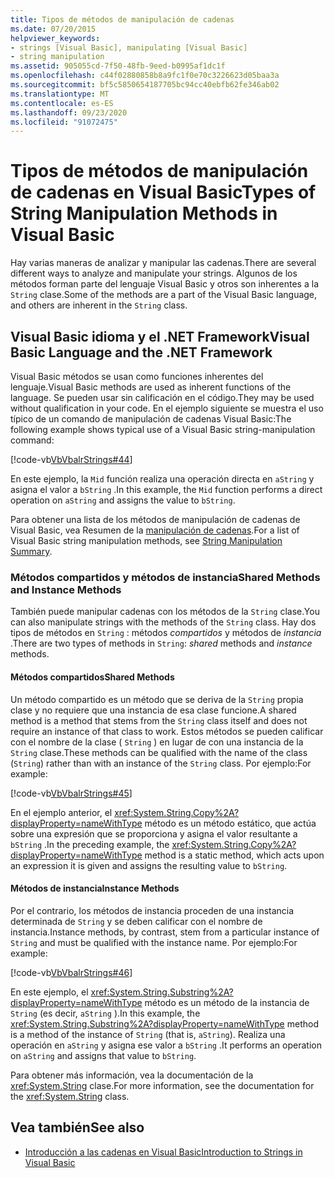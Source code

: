 ```yaml
---
title: Tipos de métodos de manipulación de cadenas
ms.date: 07/20/2015
helpviewer_keywords:
- strings [Visual Basic], manipulating [Visual Basic]
- string manipulation
ms.assetid: 905055cd-7f50-48fb-9eed-b0995af1dc1f
ms.openlocfilehash: c44f02880858b8a9fc1f0e70c3226623d05baa3a
ms.sourcegitcommit: bf5c5850654187705bc94cc40ebfb62fe346ab02
ms.translationtype: MT
ms.contentlocale: es-ES
ms.lasthandoff: 09/23/2020
ms.locfileid: "91072475"
---
```

# <a name="types-of-string-manipulation-methods-in-visual-basic"></a><span data-ttu-id="26e30-102">Tipos de métodos de manipulación de cadenas en Visual Basic</span><span class="sxs-lookup"><span data-stu-id="26e30-102">Types of String Manipulation Methods in Visual Basic</span></span>

<span data-ttu-id="26e30-103">Hay varias maneras de analizar y manipular las cadenas.</span><span class="sxs-lookup"><span data-stu-id="26e30-103">There are several different ways to analyze and manipulate your strings.</span></span> <span data-ttu-id="26e30-104">Algunos de los métodos forman parte del lenguaje Visual Basic y otros son inherentes a la `String` clase.</span><span class="sxs-lookup"><span data-stu-id="26e30-104">Some of the methods are a part of the Visual Basic language, and others are inherent in the `String` class.</span></span>  
  
## <a name="visual-basic-language-and-the-net-framework"></a><span data-ttu-id="26e30-105">Visual Basic idioma y el .NET Framework</span><span class="sxs-lookup"><span data-stu-id="26e30-105">Visual Basic Language and the .NET Framework</span></span>  

 <span data-ttu-id="26e30-106">Visual Basic métodos se usan como funciones inherentes del lenguaje.</span><span class="sxs-lookup"><span data-stu-id="26e30-106">Visual Basic methods are used as inherent functions of the language.</span></span> <span data-ttu-id="26e30-107">Se pueden usar sin calificación en el código.</span><span class="sxs-lookup"><span data-stu-id="26e30-107">They may be used without qualification in your code.</span></span> <span data-ttu-id="26e30-108">En el ejemplo siguiente se muestra el uso típico de un comando de manipulación de cadenas Visual Basic:</span><span class="sxs-lookup"><span data-stu-id="26e30-108">The following example shows typical use of a Visual Basic string-manipulation command:</span></span>  
  
 [!code-vb[VbVbalrStrings#44](~/samples/snippets/visualbasic/VS_Snippets_VBCSharp/VbVbalrStrings/VB/Class2.vb#44)]  
  
 <span data-ttu-id="26e30-109">En este ejemplo, la `Mid` función realiza una operación directa en `aString` y asigna el valor a `bString` .</span><span class="sxs-lookup"><span data-stu-id="26e30-109">In this example, the `Mid` function performs a direct operation on `aString` and assigns the value to `bString`.</span></span>  
  
 <span data-ttu-id="26e30-110">Para obtener una lista de los métodos de manipulación de cadenas de Visual Basic, vea Resumen de la [manipulación de cadenas](../../../language-reference/keywords/string-manipulation-summary.md).</span><span class="sxs-lookup"><span data-stu-id="26e30-110">For a list of Visual Basic string manipulation methods, see [String Manipulation Summary](../../../language-reference/keywords/string-manipulation-summary.md).</span></span>  
  
### <a name="shared-methods-and-instance-methods"></a><span data-ttu-id="26e30-111">Métodos compartidos y métodos de instancia</span><span class="sxs-lookup"><span data-stu-id="26e30-111">Shared Methods and Instance Methods</span></span>  

 <span data-ttu-id="26e30-112">También puede manipular cadenas con los métodos de la `String` clase.</span><span class="sxs-lookup"><span data-stu-id="26e30-112">You can also manipulate strings with the methods of the `String` class.</span></span> <span data-ttu-id="26e30-113">Hay dos tipos de métodos en `String` : métodos *compartidos* y métodos de *instancia* .</span><span class="sxs-lookup"><span data-stu-id="26e30-113">There are two types of methods in `String`: *shared* methods and *instance* methods.</span></span>  
  
#### <a name="shared-methods"></a><span data-ttu-id="26e30-114">Métodos compartidos</span><span class="sxs-lookup"><span data-stu-id="26e30-114">Shared Methods</span></span>  

 <span data-ttu-id="26e30-115">Un método compartido es un método que se deriva de la `String` propia clase y no requiere que una instancia de esa clase funcione.</span><span class="sxs-lookup"><span data-stu-id="26e30-115">A shared method is a method that stems from the `String` class itself and does not require an instance of that class to work.</span></span> <span data-ttu-id="26e30-116">Estos métodos se pueden calificar con el nombre de la clase ( `String` ) en lugar de con una instancia de la `String` clase.</span><span class="sxs-lookup"><span data-stu-id="26e30-116">These methods can be qualified with the name of the class (`String`) rather than with an instance of the `String` class.</span></span> <span data-ttu-id="26e30-117">Por ejemplo:</span><span class="sxs-lookup"><span data-stu-id="26e30-117">For example:</span></span>  
  
 [!code-vb[VbVbalrStrings#45](~/samples/snippets/visualbasic/VS_Snippets_VBCSharp/VbVbalrStrings/VB/Class2.vb#45)]  
  
 <span data-ttu-id="26e30-118">En el ejemplo anterior, el <xref:System.String.Copy%2A?displayProperty=nameWithType> método es un método estático, que actúa sobre una expresión que se proporciona y asigna el valor resultante a `bString` .</span><span class="sxs-lookup"><span data-stu-id="26e30-118">In the preceding example, the <xref:System.String.Copy%2A?displayProperty=nameWithType> method is a static method, which acts upon an expression it is given and assigns the resulting value to `bString`.</span></span>  
  
#### <a name="instance-methods"></a><span data-ttu-id="26e30-119">Métodos de instancia</span><span class="sxs-lookup"><span data-stu-id="26e30-119">Instance Methods</span></span>  

 <span data-ttu-id="26e30-120">Por el contrario, los métodos de instancia proceden de una instancia determinada de `String` y se deben calificar con el nombre de instancia.</span><span class="sxs-lookup"><span data-stu-id="26e30-120">Instance methods, by contrast, stem from a particular instance of `String` and must be qualified with the instance name.</span></span> <span data-ttu-id="26e30-121">Por ejemplo:</span><span class="sxs-lookup"><span data-stu-id="26e30-121">For example:</span></span>  
  
 [!code-vb[VbVbalrStrings#46](~/samples/snippets/visualbasic/VS_Snippets_VBCSharp/VbVbalrStrings/VB/Class2.vb#46)]  
  
 <span data-ttu-id="26e30-122">En este ejemplo, el <xref:System.String.Substring%2A?displayProperty=nameWithType> método es un método de la instancia de `String` (es decir, `aString` ).</span><span class="sxs-lookup"><span data-stu-id="26e30-122">In this example, the <xref:System.String.Substring%2A?displayProperty=nameWithType> method is a method of the instance of `String` (that is, `aString`).</span></span> <span data-ttu-id="26e30-123">Realiza una operación en `aString` y asigna ese valor a `bString` .</span><span class="sxs-lookup"><span data-stu-id="26e30-123">It performs an operation on `aString` and assigns that value to `bString`.</span></span>  
  
 <span data-ttu-id="26e30-124">Para obtener más información, vea la documentación de la <xref:System.String> clase.</span><span class="sxs-lookup"><span data-stu-id="26e30-124">For more information, see the documentation for the <xref:System.String> class.</span></span>  
  
## <a name="see-also"></a><span data-ttu-id="26e30-125">Vea también</span><span class="sxs-lookup"><span data-stu-id="26e30-125">See also</span></span>

- [<span data-ttu-id="26e30-126">Introducción a las cadenas en Visual Basic</span><span class="sxs-lookup"><span data-stu-id="26e30-126">Introduction to Strings in Visual Basic</span></span>](introduction-to-strings.md)
